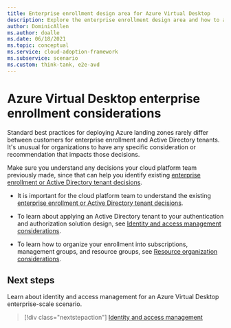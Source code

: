 ```yaml
---
title: Enterprise enrollment design area for Azure Virtual Desktop
description: Explore the enterprise enrollment design area and how to apply it to an Azure Virtual Desktop implementation
author: DominicAllen
ms.author: doalle
ms.date: 06/18/2021
ms.topic: conceptual
ms.service: cloud-adoption-framework
ms.subservice: scenario
ms.custom: think-tank, e2e-avd
---
```


# Azure Virtual Desktop enterprise enrollment considerations

Standard best practices for deploying Azure landing zones rarely differ between customers for enterprise enrollment and Active Directory tenants. It's unusual for organizations to have any specific consideration or recommendation that impacts those decisions.

Make sure you understand any decisions your cloud platform team previously made, since that can help you identify existing [enterprise enrollment or Active Directory tenant decisions](../../ready/landing-zone/design-area/azure-billing-ad-tenant.md).

- It is important for the cloud platform team to understand the existing [enterprise enrollment or Active Directory tenant decisions](../../ready/landing-zone/design-area/azure-billing-ad-tenant.md).

- To learn about applying an Active Directory tenant to your authentication and authorization solution design, see [Identity and access management considerations](./eslz-identity-and-access-management.md).

- To learn how to organize your enrollment into subscriptions, management groups, and resource groups, see [Resource organization considerations](./eslz-resource-organization.md).

## Next steps

Learn about identity and access management for an Azure Virtual Desktop enterprise-scale scenario.

> [!div class="nextstepaction"]
> [Identity and access management](./eslz-identity-and-access-management.md)
